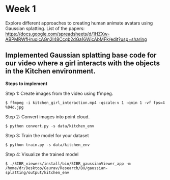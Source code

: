 # Week 1
Explore different approaches to creating human animate avatars using Gaussian splatting.
List of the papers: https://docs.google.com/spreadsheets/d/1HZXw-ABPMRWfHruoicAGn2l48Ccqb2dGa16WicAbMFk/edit?usp=sharing

## Implemented Gaussian splatting base code for our video where a girl interacts with the objects in the Kitchen environment.

**Steps to implement**

Step 1: Create images from the video using ffmpeg.

    $ ffmpeg -i kitchen_girl_interaction.mp4 -qscale:v 1 -qmin 1 -vf fps=4 %04d.jpg

Step 2: Convert images into point cloud.

    $ python convert.py -s data/kitchen_env

Step 3: Train the model for your dataset

    $ python train.py -s data/kitchen_env
    
Step 4: Visualize the trained model

    $ ./SIBR_viewers/install/bin/SIBR_gaussianViewer_app -m /home/dr/Desktop/Gaurav/Research/BU/gaussian-splatting/output/kitchen_env

